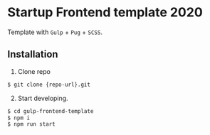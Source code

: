 # Startup Frontend template 2020

Template with `Gulp` + `Pug` + `SCSS`.

## Installation

1. Clone repo

```sh
$ git clone {repo-url}.git
```

2. Start developing.

```sh
$ cd gulp-frontend-template
$ npm i
$ npm run start
```
